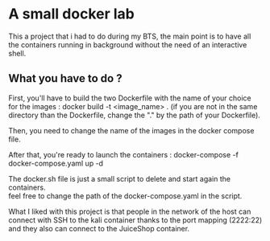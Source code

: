 # A small docker lab

This a project that i had to do during my BTS, the main point is to have all the containers running in background without the need of an interactive shell.

## What you have to do ? 

First, you'll have to build the two Dockerfile with the name of your choice for the images : docker build -t <image_name> . (if you are not in the same directory than the Dockerfile, change the "." by the path of your Dockerfile).

Then, you need to change the name of the images in the docker compose file.

After that, you're ready to launch the containers : docker-compose -f docker-compose.yaml up -d


The docker.sh file is just a small script to delete and start again the containers.\
feel free to change the path of the docker-compose.yaml in the script.

What I liked with this project is that people in the network of the host can connect with SSH to the kali container thanks to the port mapping (2222:22) and they also can connect to the JuiceShop container.
